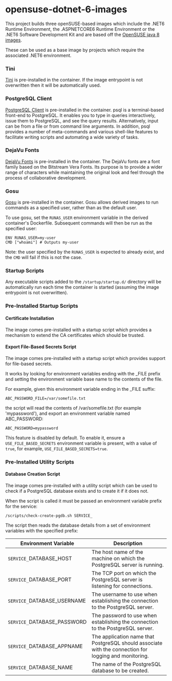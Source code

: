 # opensuse-dotnet-6-images

This project builds three openSUSE-based images which include the .NET6 Runtime Environment, the .ASPNETCORE6 
Runtime Environment or the .NET6 Software Development Kit and are based off the 
[OpenSUSE java 8 images](https://github.com/CAFapi/opensuse-java8-images). 

These can be used as a base image by projects which require the associated .NET6 environment.

### Tini
[Tini](https://github.com/krallin/tini) is pre-installed in the container.  If the image entrypoint is not overwritten then it will be automatically used.

### PostgreSQL Client
[PostgreSQL Client](https://www.postgresql.org/docs/current/static/app-psql.html) is pre-installed in the container. psql is a terminal-based front-end to PostgreSQL. It enables you to type in queries interactively, issue them to PostgreSQL, and see the query results. Alternatively, input can be from a file or from command line arguments. In addition, psql provides a number of meta-commands and various shell-like features to facilitate writing scripts and automating a wide variety of tasks.

### DejaVu Fonts
[DejaVu Fonts](https://dejavu-fonts.github.io/) is pre-installed in the container. The DejaVu fonts are a font family based on the Bitstream Vera Fonts. Its purpose is to provide a wider range of characters while maintaining the original look and feel through the process of collaborative development.

### Gosu
[Gosu](https://github.com/tianon/gosu/) is pre-installed in the container. Gosu allows derived images to run commands as a specified user, rather than as the default user.  

To use gosu, set the `RUNAS_USER` environment variable in the derived container's Dockerfile. Subsequent commands will then be run as the specified user:

```
ENV RUNAS_USER=my-user
CMD ["whoami"] # Outputs my-user
```

Note: the user specified by the `RUNAS_USER` is expected to already exist, and the `CMD` will fail if this is not the case.

### Startup Scripts
Any executable scripts added to the `/startup/startup.d/` directory will be automatically run each time the container is started (assuming the image entrypoint is not overwritten).

### Pre-Installed Startup Scripts

#### Certificate Installation
The image comes pre-installed with a startup script which provides a mechanism to extend the CA certificates which should be trusted.

#### Export File-Based Secrets Script
The image comes pre-installed with a startup script which provides support for file-based secrets.

It works by looking for environment variables ending with the _FILE prefix and setting the environment variable base name to the contents of the file.

For example, given this environment variable ending in the _FILE suffix:
```
ABC_PASSWORD_FILE=/var/somefile.txt
```
the script will read the contents of /var/somefile.txt (for example 'mypassword'), and export an environment variable named ABC_PASSWORD:
```
ABC_PASSWORD=mypassword
```
This feature is disabled by default. To enable it, ensure a `USE_FILE_BASED_SECRETS` environment variable is present, with a value of `true`, for example, `USE_FILE_BASED_SECRETS=true`.

### Pre-Installed Utility Scripts

#### Database Creation Script
The image comes pre-installed with a utility script which can be used to check if a PostgreSQL database exists and to create it if it does not.

When the script is called it must be passed an environment variable prefix for the service:

    /scripts/check-create-pgdb.sh SERVICE_

The script then reads the database details from a set of environment variables with the specified prefix:

| **Environment Variable**    |                                          **Description**                                               |
|-----------------------------|--------------------------------------------------------------------------------------------------------|
| `SERVICE_`DATABASE_HOST     | The host name of the machine on which the PostgreSQL server is running.                                |
| `SERVICE_`DATABASE_PORT     | The TCP port on which the PostgreSQL server is listening for connections.                              |
| `SERVICE_`DATABASE_USERNAME | The username to use when establishing the connection to the PostgreSQL server.                         |
| `SERVICE_`DATABASE_PASSWORD | The password to use when establishing the connection to the PostgreSQL server.                         |
| `SERVICE_`DATABASE_APPNAME  | The application name that PostgreSQL should associate with the connection for logging and monitoring.  |
| `SERVICE_`DATABASE_NAME     | The name of the PostgreSQL database to be created.                                                     |
